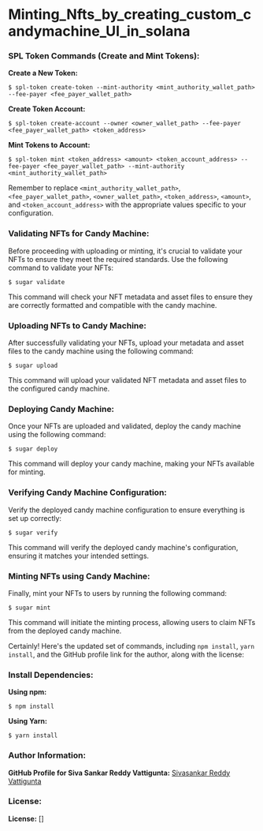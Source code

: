 # Minting_Nfts_by_creating_custom_candymachine_UI_in_solana

### SPL Token Commands (Create and Mint Tokens):

**Create a New Token:**
```shell
$ spl-token create-token --mint-authority <mint_authority_wallet_path> --fee-payer <fee_payer_wallet_path>
```

**Create Token Account:**
```shell
$ spl-token create-account --owner <owner_wallet_path> --fee-payer <fee_payer_wallet_path> <token_address>
```

**Mint Tokens to Account:**
```shell
$ spl-token mint <token_address> <amount> <token_account_address> --fee-payer <fee_payer_wallet_path> --mint-authority <mint_authority_wallet_path>
```

Remember to replace `<mint_authority_wallet_path>`, `<fee_payer_wallet_path>`, `<owner_wallet_path>`, `<token_address>`, `<amount>`, and `<token_account_address>` with the appropriate values specific to your configuration.

### Validating NFTs for Candy Machine:

Before proceeding with uploading or minting, it's crucial to validate your NFTs to ensure they meet the required standards. Use the following command to validate your NFTs:

```
$ sugar validate
```

This command will check your NFT metadata and asset files to ensure they are correctly formatted and compatible with the candy machine.

### Uploading NFTs to Candy Machine:

After successfully validating your NFTs, upload your metadata and asset files to the candy machine using the following command:

```
$ sugar upload
```

This command will upload your validated NFT metadata and asset files to the configured candy machine.

### Deploying Candy Machine:

Once your NFTs are uploaded and validated, deploy the candy machine using the following command:

```
$ sugar deploy
```

This command will deploy your candy machine, making your NFTs available for minting.

### Verifying Candy Machine Configuration:

Verify the deployed candy machine configuration to ensure everything is set up correctly:

```
$ sugar verify
```

This command will verify the deployed candy machine's configuration, ensuring it matches your intended settings.

### Minting NFTs using Candy Machine:

Finally, mint your NFTs to users by running the following command:

```
$ sugar mint
```

This command will initiate the minting process, allowing users to claim NFTs from the deployed candy machine.

Certainly! Here's the updated set of commands, including `npm install`, `yarn install`, and the GitHub profile link for the author, along with the license:

### Install Dependencies:

**Using npm:**
```shell
$ npm install
```

**Using Yarn:**
```shell
$ yarn install
```


### Author Information:

**GitHub Profile for Siva Sankar Reddy Vattigunta:**
[Sivasankar Reddy Vattigunta](https://github.com/sivasankarreddyvattigunta)

### License:

**License:** []

